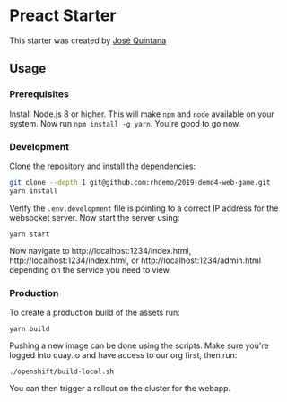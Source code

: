 # Preact Starter

This starter was created by [José Quintana](git.io/joseluisq)

## Usage

### Prerequisites
Install Node.js 8 or higher. This will make `npm` and `node` available on your system. Now run `npm install -g yarn`. You're good to go now.

### Development

Clone the repository and install the dependencies:

```sh
git clone --depth 1 git@github.com:rhdemo/2019-demo4-web-game.git
yarn install
```

Verify the `.env.development` file is pointing to a correct IP address for the websocket server. Now start the server using:

```
yarn start
```

Now navigate to http://localhost:1234/index.html, http://localhost:1234/index.html, or http://localhost:1234/admin.html depending on the service you need to view.

### Production

To create a production build of the assets run:

```
yarn build
```

Pushing a new image can be done using the scripts. Make sure you're logged into quay.io and have access to our org first, then run:

```
./openshift/build-local.sh
```

You can then trigger a rollout on the cluster for the webapp.
